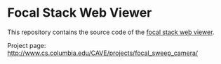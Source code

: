 # Focal Stack Web Viewer

This repository contains the source code of the [focal stack web viewer](http://www.cs.columbia.edu/CAVE/projects/focal_sweep_camera/).

Project page: http://www.cs.columbia.edu/CAVE/projects/focal_sweep_camera/
